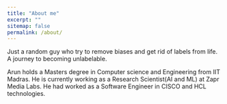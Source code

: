 ```yaml
---
title: "About me"
excerpt: ""
sitemap: false
permalink: /about/
---
```


Just a random guy who try to remove biases and get rid of labels from life. A journey to becoming unlabelable.  


Arun holds a Masters degree in Computer science and Engineering from IIT Madras. He is currently working as a Research Scientist(AI and ML) at Zapr Media Labs. He had worked as a Software Engineer in CISCO and HCL technologies.
